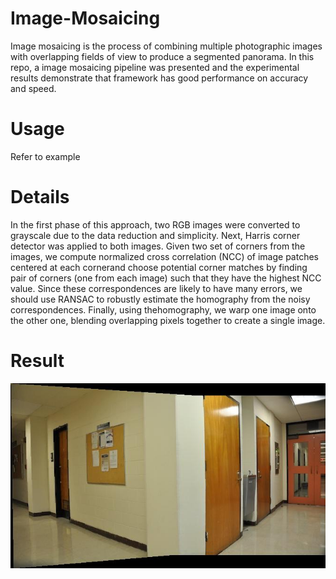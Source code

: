 # Image-Mosaicing
Image mosaicing is the process of combining multiple photographic images with overlapping fields of view to produce a segmented panorama. In this repo, a image mosaicing pipeline was presented and the experimental results demonstrate that framework has good performance on accuracy and speed.
# Usage
Refer to example
# Details
In the first phase of this approach, two RGB images were converted to grayscale due to the data reduction and simplicity. Next, Harris corner detector was applied to both images. Given two set of corners from the images, we compute normalized cross correlation (NCC) of image patches centered at each cornerand choose potential corner matches by finding pair of corners (one from each image) such that they have the highest NCC value. Since these correspondences are likely to have many errors, we should use RANSAC to robustly estimate the homography from the noisy correspondences. Finally, using thehomography, we warp one image onto the other one, blending overlapping pixels together to create a single image.
# Result
![alt text](https://github.com/zhangchicheng/Image-Mosaicing/blob/master/images/eg1/combined.jpg "combined")
